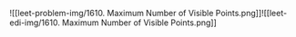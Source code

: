 ![[leet-problem-img/1610. Maximum Number of Visible Points.png]]![[leet-edi-img/1610. Maximum Number of Visible Points.png]]